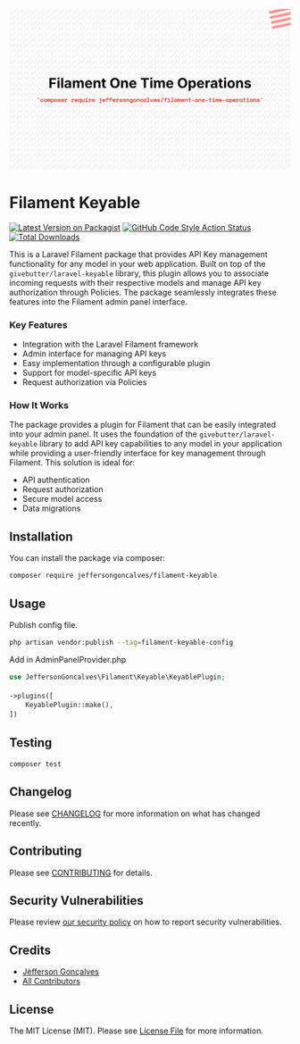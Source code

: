 <div class="filament-hidden">

![Filament Keyable](https://raw.githubusercontent.com/jeffersongoncalves/filament-keyable/master/art/jeffersongoncalves-filament-keyable.png)

</div>

# Filament Keyable

[![Latest Version on Packagist](https://img.shields.io/packagist/v/jeffersongoncalves/filament-keyable.svg?style=flat-square)](https://packagist.org/packages/jeffersongoncalves/filament-keyable)
[![GitHub Code Style Action Status](https://img.shields.io/github/actions/workflow/status/jeffersongoncalves/filament-keyable/fix-php-code-style-issues.yml?branch=master&label=code%20style&style=flat-square)](https://github.com/jeffersongoncalves/filament-keyable/actions?query=workflow%3A"Fix+PHP+code+styling"+branch%3Amaster)
[![Total Downloads](https://img.shields.io/packagist/dt/jeffersongoncalves/filament-keyable.svg?style=flat-square)](https://packagist.org/packages/jeffersongoncalves/filament-keyable)

This is a Laravel Filament package that provides API Key management functionality for any model in your web application.
Built on top of the `givebutter/laravel-keyable` library, this plugin allows you to associate incoming requests with
their respective models and manage API key authorization through Policies. The package seamlessly integrates these
features into the Filament admin panel interface.

### Key Features

- Integration with the Laravel Filament framework
- Admin interface for managing API keys
- Easy implementation through a configurable plugin
- Support for model-specific API keys
- Request authorization via Policies

### How It Works

The package provides a plugin for Filament that can be easily integrated into your admin panel. It uses the foundation
of the `givebutter/laravel-keyable` library to add API key capabilities to any model in your application while providing
a user-friendly interface for key management through Filament.
This solution is ideal for:

- API authentication
- Request authorization
- Secure model access
- Data migrations

## Installation

You can install the package via composer:

```bash
composer require jeffersongoncalves/filament-keyable
```

## Usage

Publish config file.

```bash
php artisan vendor:publish --tag=filament-keyable-config
```

Add in AdminPanelProvider.php

```php
use JeffersonGoncalves\Filament\Keyable\KeyablePlugin;

->plugins([
    KeyablePlugin::make(),
])
```

## Testing

```bash
composer test
```

## Changelog

Please see [CHANGELOG](CHANGELOG.md) for more information on what has changed recently.

## Contributing

Please see [CONTRIBUTING](.github/CONTRIBUTING.md) for details.

## Security Vulnerabilities

Please review [our security policy](../../security/policy) on how to report security vulnerabilities.

## Credits

- [Jèfferson Gonçalves](https://github.com/jeffersongoncalves)
- [All Contributors](../../contributors)

## License

The MIT License (MIT). Please see [License File](LICENSE.md) for more information.
